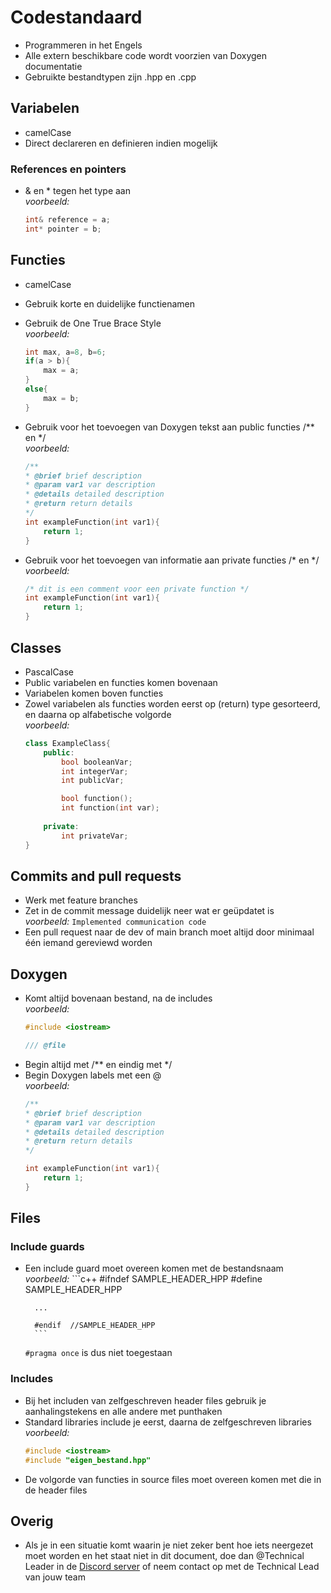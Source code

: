 # Codestandaard
- Programmeren in het Engels
- Alle extern beschikbare code wordt voorzien van Doxygen documentatie
- Gebruikte bestandtypen zijn .hpp en .cpp

## Variabelen
- camelCase
- Direct declareren en definieren indien mogelijk
### References en pointers
- & en * tegen het type aan \
  *voorbeeld:*
    ```c++
    int& reference = a;
    int* pointer = b;
    ```

## Functies
- camelCase
- Gebruik korte en duidelijke functienamen
- Gebruik de One True Brace Style \
  *voorbeeld:*
    ```c++
    int max, a=8, b=6;
    if(a > b){
        max = a;
    }
    else{
        max = b;
    }
    ```

- Gebruik voor het toevoegen van Doxygen tekst aan public functies /** en */ \
  *voorbeeld:*
    ```c++
    /**
    * @brief brief description
    * @param var1 var description
    * @details detailed description
    * @return return details
    */
    int exampleFunction(int var1){
        return 1;
    }
    ```
- Gebruik voor het toevoegen van informatie aan private functies /* en */ \
  *voorbeeld:*
    ```c++
    /* dit is een comment voor een private function */
    int exampleFunction(int var1){
        return 1;
    }
    ```

## Classes
- PascalCase
- Public variabelen en functies komen bovenaan
- Variabelen komen boven functies
- Zowel variabelen als functies worden eerst op (return) type gesorteerd, en daarna op alfabetische volgorde \
  *voorbeeld:*
    ```c++
    class ExampleClass{
        public:
            bool booleanVar;
            int integerVar;
            int publicVar;

            bool function();
            int function(int var);
            
        private:
            int privateVar;
    }
    ```

## Commits and pull requests
- Werk met feature branches
- Zet in de commit message duidelijk neer wat er geüpdatet is \
  *voorbeeld:* `Implemented communication code`
- Een pull request naar de dev of main branch moet altijd door minimaal één iemand gereviewd worden

## Doxygen
- Komt altijd bovenaan bestand, na de includes \
  *voorbeeld:*
    ```c++
    #include <iostream>

    /// @file
    ```
- Begin altijd met /** en eindig met */
- Begin Doxygen labels met een @ \
  *voorbeeld:*
    ```c++
    /**
    * @brief brief description
    * @param var1 var description
    * @details detailed description
    * @return return details
    */

    int exampleFunction(int var1){
        return 1;
    }
    ```

## Files
### Include guards
- Een include guard moet overeen komen met de bestandsnaam \
      *voorbeeld:*
        ```c++
        #ifndef SAMPLE_HEADER_HPP
        #define SAMPLE_HEADER_HPP

        ...
        
        #endif  //SAMPLE_HEADER_HPP
        ```
    `#pragma once` is dus niet toegestaan
### Includes
- Bij het includen van zelfgeschreven header files gebruik je aanhalingstekens en alle andere met punthaken
- Standard libraries include je eerst, daarna de zelfgeschreven libraries \
  *voorbeeld:*
    ```c++
    #include <iostream>
    #include "eigen_bestand.hpp"
    ```
- De volgorde van functies in source files moet overeen komen met die in de header files


## Overig
- Als je in een situatie komt waarin je niet zeker bent hoe iets neergezet moet worden en het staat niet in dit document, doe dan @Technical Leader in de [Discord server](https://discord.gg/JZc7WXrrU3) of neem contact op met de Technical Lead van jouw team